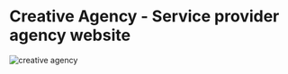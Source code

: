 # Creative Agency - Service provider agency website

![creative agency]('/src/images/Capture.PNG')

